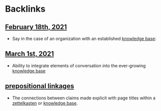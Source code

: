 
# Backlinks
## [February 18th, 2021](<February 18th, 2021.md>)
- Say in the case of an organization with an established [knowledge base](<knowledge base.md>):

## [March 1st, 2021](<March 1st, 2021.md>)
- Ability to integrate elements of conversation into the ever-growing [knowledge base](<knowledge base.md>)

## [prepositional linkages](<prepositional linkages.md>)
- The connections between claims made explicit with page titles within a [zettelkasten](<zettelkasten.md>) or [knowledge base](<knowledge base.md>).

